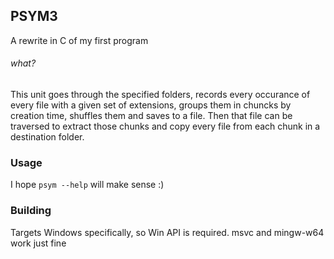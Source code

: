 ## PSYM3
A rewrite in C of my first program
###### what?
This unit goes through the specified folders, records every occurance of every file with a given set of extensions, groups them in chuncks by creation time, shuffles them and saves to a file. Then that file can be traversed to extract those chunks and copy every file from each chunk in a destination folder.
### Usage
I hope `psym --help` will make sense :)
### Building
Targets Windows specifically, so Win API is required. msvc and mingw-w64 work just fine